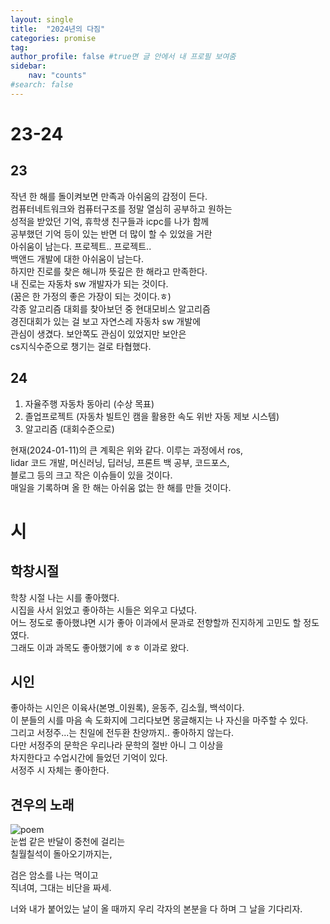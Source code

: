 ```yaml
---
layout: single
title:  "2024년의 다짐"
categories: promise
tag: 
author_profile: false #true면 글 안에서 내 프로필 보여줌
sidebar:
    nav: "counts"
#search: false
---
```


# 23-24

## 23
작년 한 해를 돌이켜보면 만족과 아쉬움의 감정이 든다.   
컴퓨터네트워크와 컴퓨터구조를 정말 열심히 공부하고 원하는   
성적을 받았던 기억, 휴학생 친구들과 icpc를 나가 함께   
공부했던 기억 등이 있는 반면 더 많이 할 수 있었을 거란   
아쉬움이 남는다. 프로젝트.. 프로젝트..   
백앤드 개발에 대한 아쉬움이 남는다.   
하지만 진로를 찾은 해니까 뜻깊은 한 해라고 만족한다.     
내 진로는 자동차 sw 개발자가 되는 것이다.   
(꿈은 한 가정의 좋은 가장이 되는 것이다.ㅎ)   
각종 알고리즘 대회를 찾아보던 중 현대모비스 알고리즘   
경진대회가 있는 걸 보고 자연스레 자동차 sw 개발에   
관심이 생겼다. 보안쪽도 관심이 있었지만 보안은   
cs지식수준으로 챙기는 걸로 타협했다.   

## 24
1. 자율주행 자동차 동아리 (수상 목표)   
2. 졸업프로젝트 (자동차 빌트인 캠을 활용한 속도 위반 자동 제보 시스템)   
3. 알고리즘 (대회수준으로)   

현재(2024-01-11)의 큰 계획은 위와 같다. 이루는 과정에서 ros,   
lidar 코드 개발, 머신러닝, 딥러닝, 프론트 백 공부, 코드포스,   
블로그 등의 크고 작은 이슈들이 있을 것이다.   
매일을 기록하며 올 한 해는 아쉬움 없는 한 해를 만들 것이다.   

# 시

## 학창시절
학창 시절 나는 시를 좋아했다.   
시집을 사서 읽었고 좋아하는 시들은 외우고 다녔다.   
어느 정도로 좋아했냐면 시가 좋아 이과에서 문과로 전향할까 진지하게 고민도 할 정도였다.   
그래도 이과 과목도 좋아했기에 ㅎㅎ 이과로 왔다.   

## 시인
좋아하는 시인은 이육사(본명_이원록), 윤동주, 김소월, 백석이다.   
이 분들의 시를 마음 속 도화지에 그리다보면 몽글해지는 나 자신을 마주할 수 있다.   
그리고 서정주...는 친일에 전두환 찬양까지.. 좋아하지 않는다.   
다만 서정주의 문학은 우리나라 문학의 절반 아니 그 이상을   
차지한다고 수업시간에 들었던 기억이 있다.   
서정주 시 자체는 좋아한다.   

## 견우의 노래
![poem](https://github.com/jwjungwoo/jwjungwoo.github.io/assets/140131247/1d9dbf64-0e74-435b-a0f0-51f7fc720098)   
눈썹 같은 반달이 중천에 걸리는   
칠월칠석이 돌아오기까지는,   
   
검은 암소를 나는 먹이고   
직녀여, 그대는 비단을 짜세.   
   
너와 내가 붙어있는 날이 올 때까지 우리 각자의 본분을 다 하며 그 날을 기다리자.   
